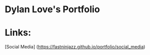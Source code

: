 # Dylan Love's Portfolio <br>

# Links:
[Social Media] (https://fastninjazz.github.io/portfolio/social_media)
